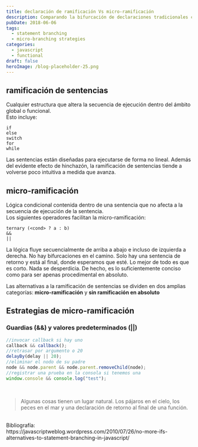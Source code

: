 ```yaml
---
title: declaración de ramificación Vs micro-ramificación
description: Comparando la bifurcación de declaraciones tradicionales con técnicas de micro-bifurcación en JavaScript para un código más mantenible y funcional
pubDate: 2018-06-06
tags:
  - statement branching
  - micro-branching strategies
categories:
  - javascript
  - functional
draft: false
heroImage: /blog-placeholder-25.png
---
```


## ramificación de sentencias

Cualquier estructura que altera la secuencia de ejecución dentro del ámbito global o funcional. <br>
Esto incluye:<br>

```
if
else
switch
for
while
```

Las sentencias están diseñadas para ejecutarse de forma no lineal. Además del evidente efecto de hinchazón, la ramificación de sentencias tiende a volverse poco intuitiva a medida que avanza.

## micro-ramificación

Lógica condicional contenida dentro de una sentencia que no afecta a la secuencia de ejecución de la sentencia.<br>
Los siguientes operadores facilitan la micro-ramificación: <br>

```
ternary (<cond> ? a : b)
&&
||
```

La lógica fluye secuencialmente de arriba a abajo e incluso de izquierda a derecha. No hay bifurcaciones en el camino. Solo hay una sentencia de retorno y está al final, donde esperamos que esté. Lo mejor de todo es que es corto. Nada se desperdicia. De hecho, es lo suficientemente conciso como para ser apenas procedimental en absoluto.

Las alternativas a la ramificación de sentencias se dividen en dos amplias categorías: **micro-ramificación** y **sin ramificación en absoluto**

## Estrategias de micro-ramificación

### Guardias (&&) y valores predeterminados (||)

```javascript
//invocar callback si hay uno
callback && callback();
//retrasar por argumento o 20
delayBy(delay || 20);
//eliminar el nodo de su padre
node && node.parent && node.parent.removeChild(node);
//registrar una prueba en la consola si tenemos una
window.console && console.log("test");
```

<br>

<blockquote> Algunas cosas tienen un lugar natural. Los pájaros en el cielo, los peces en el mar y una declaración de retorno al final de una función.</blockquote>

<br>

<div class="bibliography">
Bibliografía:<br>
https://javascriptweblog.wordpress.com/2010/07/26/no-more-ifs-alternatives-to-statement-branching-in-javascript/
</div>
